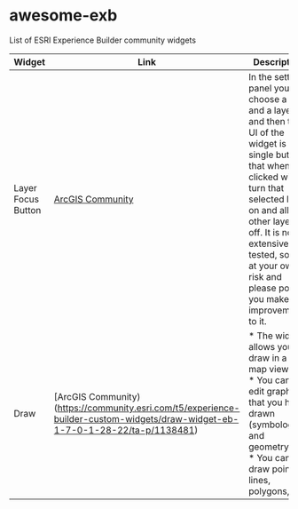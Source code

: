 # awesome-exb
List of ESRI Experience Builder community widgets

| Widget | Link | Description | 
| -------- | ------- | ------- |
| Layer Focus Button | [ArcGIS Community](https://community.esri.com/t5/experience-builder-custom-widgets/layer-focus-button-custom-experience-builder/m-p/1592375/highlight/true#M479) | In the settings panel you can choose a map and a layer, and then the UI of the widget is a single button that when clicked will turn that selected layer on and all other layers off. It is not extensively tested, so use at your own risk and please post if you make any improvements to it. |
| Draw | [ArcGIS Community)(https://community.esri.com/t5/experience-builder-custom-widgets/draw-widget-eb-1-7-0-1-28-22/ta-p/1138481)| * The widget allows you to draw in a 2D map view.<br>* You can edit graphics that you have drawn (symbology and geometry).<br>* You can draw points, lines, polygons, text |
